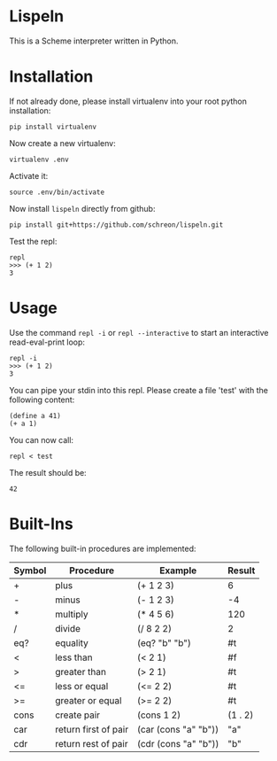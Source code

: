 Lispeln
=======

This is a Scheme interpreter written in Python.

Installation
============

If not already done, please install virtualenv into your root python installation:

    pip install virtualenv

Now create a new virtualenv:

    virtualenv .env
    
Activate it:

    source .env/bin/activate


Now install `lispeln` directly from github:

    pip install git+https://github.com/schreon/lispeln.git

Test the repl:

    repl
    >>> (+ 1 2)
    3

Usage
==========
Use the command `repl -i` or `repl --interactive` to start an interactive read-eval-print loop:

    repl -i
    >>> (+ 1 2)
    3

You can pipe your stdin into this repl. Please create a file 'test' with the following content:

    (define a 41)
    (+ a 1)

You can now call:
    
    repl < test

The result should be:
    
    42

Built-Ins
=========
The following built-in procedures are implemented:

<table>
    <thead>
        <th>Symbol</th>
        <th>Procedure</th>
        <th>Example</th>
        <th>Result</th>
    </thead>
    <tr>
        <td>+</td>
        <td>plus</td>
        <td>(+ 1 2 3)</td>
        <td>6</td>
    </tr>
    <tr>
        <td>-</td>
        <td>minus</td>
        <td>(- 1 2 3)</td>
        <td>-4</td>
    </tr>
    <tr>
        <td>*</td>
        <td>multiply</td>
        <td>(* 4 5 6)</td>
        <td>120</td>
    </tr>
    <tr>
        <td>/</td>
        <td>divide</td>
        <td>(/ 8 2 2)</td>
        <td>2</td>
    </tr>
    <tr>
        <td>eq?</td>
        <td>equality</td>
        <td>(eq? "b" "b")</td>
        <td>#t</td>
    </tr>
    <tr>
        <td>&lt;</td>
        <td>less than</td>
        <td>(&lt; 2 1)</td>
        <td>#f</td>
    </tr>
    <tr>
        <td>&gt;</td>
        <td>greater than</td>
        <td>(&gt; 2 1)</td>
        <td>#t</td>
    </tr>
    <tr>
        <td>&lt;=</td>
        <td>less or equal</td>
        <td>(&lt;= 2 2)</td>
        <td>#t</td>
    </tr>
    <tr>
        <td>&gt;=</td>
        <td>greater or equal</td>
        <td>(&gt;= 2 2)</td>
        <td>#t</td>
    </tr>
    <tr>
        <td>cons</td>
        <td>create pair</td>
        <td>(cons 1 2)</td>
        <td>(1 . 2)</td>
    </tr>
    <tr>
        <td>car</td>
        <td>return first of pair</td>
        <td>(car (cons &quot;a&quot; &quot;b&quot;))</td>
        <td>&quot;a&quot;</td>
    </tr>
    <tr>
        <td>cdr</td>
        <td>return rest of pair</td>
        <td>(cdr (cons &quot;a&quot; &quot;b&quot;))</td>
        <td>&quot;b&quot;</td>
    </tr>
</table>
